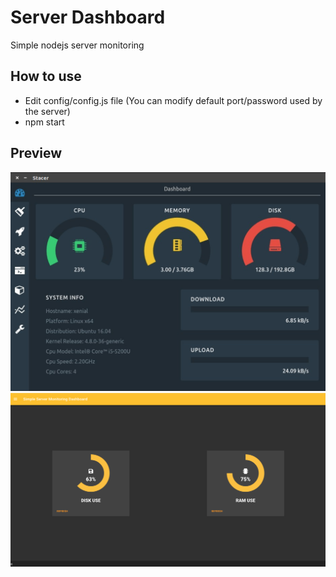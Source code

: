 # Server Dashboard

Simple nodejs server monitoring

## How to use

- Edit config/config.js file (You can modify default port/password used by the server)
- npm start

## Preview

![screen](screen/screen_1.png)
![screen](screen/screen_2.png)
